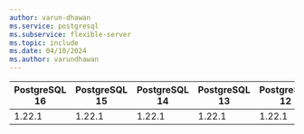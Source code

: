 ```yaml
---
author: varun-dhawan
ms.service: postgresql
ms.subservice: flexible-server
ms.topic: include
ms.date: 04/10/2024
ms.author: varundhawan
---
```

| **PostgreSQL 16** | **PostgreSQL 15** | **PostgreSQL 14** | **PostgreSQL 13** | **PostgreSQL 12** | **PostgreSQL 11** |
|-------------------|-------------------|-------------------|-------------------|-------------------|-------------------|
| 1.22.1            | 1.22.1            | 1.22.1            | 1.22.1            | 1.22.1            | 1.22.1|
